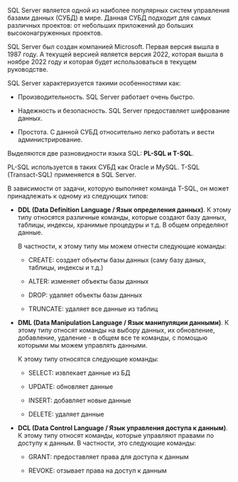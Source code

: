 SQL Server является одной из наиболее популярных систем управления базами данных (СУБД) в мире. Данная СУБД подходит для самых различных проектов: от небольших приложений до больших высоконагруженных проектов.

SQL Server был создан компанией Microsoft. Первая версия вышла в 1987 году. А текущей версией является версия 2022, которая вышла в ноябре 2022 году и которая будет использоваться в текущем руководстве.

SQL Server характеризуется такими особенностями как:

- Производительность. SQL Server работает очень быстро.
    
- Надежность и безопасность. SQL Server предоставляет шифрование данных.
    
- Простота. С данной СУБД относительно легко работать и вести администрирование.


Выделяются две разновидности языка SQL: **PL-SQL и T-SQL**.

PL-SQL используется в таких СУБД как Oracle и MySQL. 
T-SQL (Transact-SQL) применяется в SQL Server. 

В зависимости от задачи, которую выполняет команда T-SQL, он может принадлежать к одному из следующих типов:

- **DDL (Data Definition Language / Язык определения данных)**. К этому типу относятся различные команды, которые создают базу данных, таблицы, индексы, хранимые процедуры и т.д. В общем определяют данные.
    
    В частности, к этому типу мы можем отнести следующие команды:
    
    - CREATE: создает объекты базы данных (саму базу даных, таблицы, индексы и т.д.)
        
    - ALTER: изменяет объекты базы данных
        
    - DROP: удаляет объекты базы данных
        
    - TRUNCATE: удаляет все данные из таблиц
        
- **DML (Data Manipulation Language / Язык манипуляции данными)**. К этому типу относят команды на выбору данных, их обновление, добавление, удаление - в общем все те команды, с помощью которыми мы можем управлять данными.
    
    К этому типу относятся следующие команды:
    
    - SELECT: извлекает данные из БД
        
    - UPDATE: обновляет данные
        
    - INSERT: добавляет новые данные
        
    - DELETE: удаляет данные
        
- **DCL (Data Control Language / Язык управления доступа к данным)**. К этому типу относят команды, которые управляют правами по доступу к данным. В частности, это следующие команды:
    
    - GRANT: предоставляет права для доступа к данным
        
    - REVOKE: отзывает права на доступ к данным